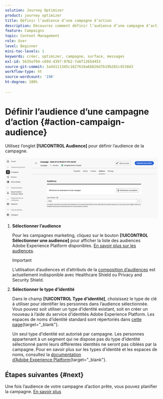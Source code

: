 ```yaml
---
solution: Journey Optimizer
product: journey optimizer
title: Définir l’audience d’une campagne d’action
description: Découvrez comment définir l’audience d’une campagne d’action.
feature: Campaigns
topic: Content Management
role: User
level: Beginner
mini-toc-levels: 1
keywords: créer, optimizer, campagne, surface, messages
exl-id: 5635ef04-c69d-4397-9762-7a6f1265d453
source-git-commit: 3a44111345c1627610a6b026d7b19b281c4538d3
workflow-type: ht
source-wordcount: '196'
ht-degree: 100%

---
```


# Définir l’audience d’une campagne d’action {#action-campaign-audience}

Utilisez l’onglet **[!UICONTROL Audience]** pour définir l’audience de la campagne.

![](assets/campaign-audience.png)

1. **Sélectionner l’audience**

   Pour les campagnes marketing, cliquez sur le bouton **[!UICONTROL Sélectionner une audience]** pour afficher la liste des audiences Adobe Experience Platform disponibles. [En savoir plus sur les audiences](../audience/about-audiences.md).

   >[!IMPORTANT]
   >
   >L’utilisation d’audiences et d’attributs de la [composition d’audiences](../audience/get-started-audience-orchestration.md) est actuellement indisponible avec Healthcare Shield ou Privacy and Security Shield.

1. **Sélectionner le type d’identité**

   Dans le champ **[!UICONTROL Type d’identité]**, choisissez le type de clé à utiliser pour identifier les personnes dans l’audience sélectionnée. Vous pouvez soit utiliser un type d’identité existant, soit en créer un nouveau à l’aide du service d’identités Adobe Experience Platform. Les espaces de noms d’identité standard sont répertoriés dans [cette page](https://experienceleague.adobe.com/fr/docs/experience-platform/identity/features/namespaces#standard){target="_blank"}.

   Un seul type d’identité est autorisé par campagne. Les personnes appartenant à un segment qui ne dispose pas du type d’identité sélectionné parmi leurs différentes identités ne seront pas ciblées par la campagne. Pour en savoir plus sur les types d’identité et les espaces de noms, consultez la [documentation d’Adobe Experience Platform](https://experienceleague.adobe.com/docs/experience-platform/identity/home.html?lang=fr){target="_blank"}.

## Étapes suivantes {#next}

Une fois l’audience de votre campagne d’action prête, vous pouvez planifier la campagne. [En savoir plus](campaign-schedule.md)
